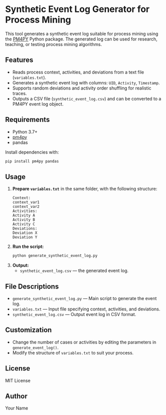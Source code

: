 # Synthetic Event Log Generator for Process Mining

This tool generates a synthetic event log suitable for process mining using the [PM4PY](https://pm4py.fit.fraunhofer.de/) Python package. The generated log can be used for research, teaching, or testing process mining algorithms.

## Features
- Reads process context, activities, and deviations from a text file (`variables.txt`).
- Generates a synthetic event log with columns: `UID`, `Activity`, `Timestamp`.
- Supports random deviations and activity order shuffling for realistic traces.
- Outputs a CSV file (`synthetic_event_log.csv`) and can be converted to a PM4PY event log object.

## Requirements
- Python 3.7+
- [pm4py](https://pypi.org/project/pm4py/)
- pandas

Install dependencies with:
```bash
pip install pm4py pandas
```

## Usage
1. **Prepare `variables.txt`** in the same folder, with the following structure:
   ```
   Context:
   context_var1
   context_var2
   Activities:
   Activity A
   Activity B
   Activity C
   Deviations:
   Deviation X
   Deviation Y
   ```
2. **Run the script:**
   ```bash
   python generate_synthetic_event_log.py
   ```
3. **Output:**
   - `synthetic_event_log.csv` — the generated event log.

## File Descriptions
- `generate_synthetic_event_log.py` — Main script to generate the event log.
- `variables.txt` — Input file specifying context, activities, and deviations.
- `synthetic_event_log.csv` — Output event log in CSV format.

## Customization
- Change the number of cases or activities by editing the parameters in `generate_event_log()`.
- Modify the structure of `variables.txt` to suit your process.

## License
MIT License

## Author
Your Name
